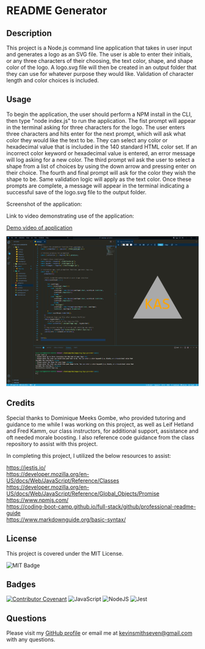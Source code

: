 # README Generator

## Description

This project is a Node.js command line application that takes in user input and generates a logo as an SVG file. The user is able to enter their initials, or any three characters of their choosing, the text color, shape, and shape color of the logo. A logo.svg file will then be created in an output folder that they can use for whatever purpose they would like. Validation of character length and color choices is included.

## Usage

To begin the application, the user should perform a NPM install in the CLI, then type "node index.js" to run the application. The fist prompt will appear in the terminal asking for three characters for the logo. The user enters three characters and hits enter for the next prompt, which will ask what color they would like the text to be. They can select any color or hexadecimal value that is included in the 140 standard HTML color set. If an incorrect color keyword or hexadecimal value is entered, an error message will log asking for a new color. The third prompt wil ask the user to select a shape from a list of choices by using the down arrow and pressing enter on their choice. The fourth and final prompt will ask for the color they wish the shape to be. Same validation logic will apply as the text color. Once these prompts are complete, a message will appear in the terminal indicating a successful save of the logo.svg file to the output folder.



Screenshot of the application:

Link to video demonstrating use of the application:

[Demo video of application](https://drive.google.com/file/d/17h9P9nkWesZt-XZsAzXTOvL6o6wlJqXA/view)
    
![Screenshot of SVG Logo Generator](./images/screenshot%20of%20svg%20logo%20generator.png)


## Credits

Special thanks to Dominique Meeks Gombe, who provided tutoring and guidance to me while I was working on this project, as well as Leif Hetland and Fred Kamm, our class instructors, for additional support, assistance and oft needed morale boosting. I also reference code guidance from the class repository to assist with this project.

In completing this project, I utilized the below resources to assist:

https://jestjs.io/  
https://developer.mozilla.org/en-US/docs/Web/JavaScript/Reference/Classes
https://developer.mozilla.org/en-US/docs/Web/JavaScript/Reference/Global_Objects/Promise  
https://www.npmjs.com/  
https://coding-boot-camp.github.io/full-stack/github/professional-readme-guide  
https://www.markdownguide.org/basic-syntax/  

## License

This project is covered under the MIT License.

![MIT Badge](https://img.shields.io/badge/License-MIT-blue)


## Badges

[![Contributor Covenant](https://img.shields.io/badge/Contributor%20Covenant-2.1-4baaaa.svg)](code_of_conduct.md)
![JavaScript](https://img.shields.io/badge/javascript-%23323330.svg?style=for-the-badge&logo=javascript&logoColor=%23F7DF1E)
![NodeJS](https://img.shields.io/badge/node.js-6DA55F?style=for-the-badge&logo=node.js&logoColor=white)
![Jest](https://img.shields.io/badge/-jest-%23C21325?style=for-the-badge&logo=jest&logoColor=white)

## Questions

Please visit my [GitHub profile](https://github.com/kevinsmithseven/) or email me at [kevinsmithseven@gmail.com](mailto:kevinsmithseven@gmail.com) with any questions.